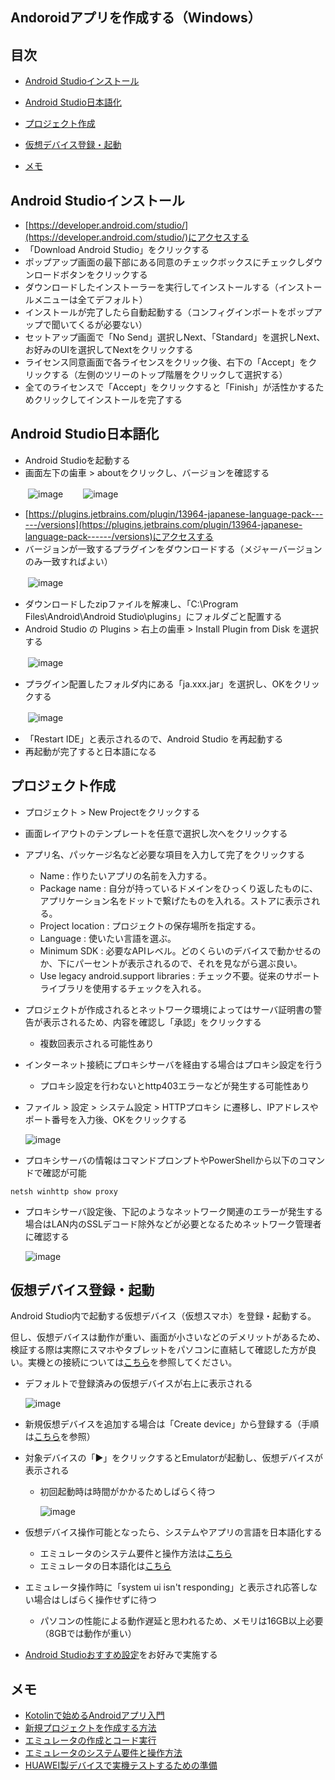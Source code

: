 ## Andoroidアプリを作成する（Windows）
## 目次
- [Android Studioインストール](#anchor1)
- [Android Studio日本語化](#anchor2)
- [プロジェクト作成](#anchor3)
- [仮想デバイス登録・起動](#anchor4)

- [メモ](#anchor99)

<a id="anchor1"></a>
## Android Studioインストール
- [https://developer.android.com/studio/](https://developer.android.com/studio/)にアクセスする
- 「Download Android Studio」をクリックする
- ポップアップ画面の最下部にある同意のチェックボックスにチェックしダウンロードボタンをクリックする
- ダウンロードしたインストーラーを実行してインストールする（インストールメニューは全てデフォルト）
- インストールが完了したら自動起動する（コンフィグインポートをポップアップで聞いてくるが必要ない）
- セットアップ画面で「No Send」選択しNext、「Standard」を選択しNext、お好みのUIを選択してNextをクリックする
- ライセンス同意画面で各ライセンスをクリック後、右下の「Accept」をクリックする（左側のツリーのトップ階層をクリックして選択する）
- 全てのライセンスで「Accept」をクリックすると「Finish」が活性かするためクリックしてインストールを完了する

<a id="anchor2"></a>
## Android Studio日本語化
- Android Studioを起動する
- 画面左下の歯車 > aboutをクリックし、バージョンを確認する

　　![image](https://user-images.githubusercontent.com/87625373/208794823-21b746d8-899b-451e-a465-849a38111bde.png)
　　![image](https://user-images.githubusercontent.com/87625373/208795180-9e6c35bb-6bd2-40ec-8a89-fd5353562655.png)

- [https://plugins.jetbrains.com/plugin/13964-japanese-language-pack------/versions](https://plugins.jetbrains.com/plugin/13964-japanese-language-pack------/versions)にアクセスする
- バージョンが一致するプラグインをダウンロードする（メジャーバージョンのみ一致すればよい）

　　![image](https://user-images.githubusercontent.com/87625373/208795818-2c21a8c4-6e28-4b61-92e8-241bc92142e1.png)

- ダウンロードしたzipファイルを解凍し、「C:\Program Files\Android\Android Studio\plugins」にフォルダごと配置する
- Android Studio の Plugins > 右上の歯車 > Install Plugin from Disk を選択する

　　![image](https://user-images.githubusercontent.com/87625373/208794100-c1d7e6e5-942e-4483-bfb1-2511743273b3.png)

- プラグイン配置したフォルダ内にある「ja.xxx.jar」を選択し、OKをクリックする

　　![image](https://user-images.githubusercontent.com/87625373/208796680-2f47eb23-489e-4836-b001-110467e76747.png)

- 「Restart IDE」と表示されるので、Android Studio を再起動する
- 再起動が完了すると日本語になる

<a id="anchor3"></a>
## プロジェクト作成
- プロジェクト > New Projectをクリックする
- 画面レイアウトのテンプレートを任意で選択し次へをクリックする
- アプリ名、パッケージ名など必要な項目を入力して完了をクリックする
  - Name : 作りたいアプリの名前を入力する。
  - Package name : 自分が持っているドメインをひっくり返したものに、アプリケーション名をドットで繋げたものを入れる。ストアに表示される。
  - Project location : プロジェクトの保存場所を指定する。
  - Language : 使いたい言語を選ぶ。
  - Minimum SDK : 必要なAPIレベル。どのくらいのデバイスで動かせるのか、下にパーセントが表示されるので、それを見ながら選ぶ良い。
  - Use legacy android.support libraries : チェック不要。従来のサポートライブラリを使用するチェックを入れる。
- プロジェクトが作成されるとネットワーク環境によってはサーバ証明書の警告が表示されるため、内容を確認し「承認」をクリックする
  - 複数回表示される可能性あり
- インターネット接続にプロキシサーバを経由する場合はプロキシ設定を行う
  - プロキシ設定を行わないとhttp403エラーなどが発生する可能性あり
- ファイル > 設定 > システム設定 > HTTPプロキシ に遷移し、IPアドレスやポート番号を入力後、OKをクリックする

    ![image](https://user-images.githubusercontent.com/87625373/208830056-f54e6b07-59c4-4c8f-8a44-1fc9a1644871.png)

- プロキシサーバの情報はコマンドプロンプトやPowerShellから以下のコマンドで確認が可能
```
netsh winhttp show proxy
```
- プロキシサーバ設定後、下記のようなネットワーク関連のエラーが発生する場合はLAN内のSSLデコード除外などが必要となるためネットワーク管理者に確認する

    ![image](https://user-images.githubusercontent.com/87625373/208832806-330b3082-b8b2-4256-9db7-dfaf2e8a880f.png)

<a id="anchor4"></a>
## 仮想デバイス登録・起動
Android Studio内で起動する仮想デバイス（仮想スマホ）を登録・起動する。

但し、仮想デバイスは動作が重い、画面が小さいなどのデメリットがあるため、検証する際は実際にスマホやタブレットをパソコンに直結して確認した方が良い。実機との接続については[こちら](https://pouhon.net/android-connection/4619/)を参照してください。

- デフォルトで登録済みの仮想デバイスが右上に表示される

    ![image](https://user-images.githubusercontent.com/87625373/208850987-2613329f-e333-4c1b-8d5b-46ca8f8caf9c.png)

- 新規仮想デバイスを追加する場合は「Create device」から登録する（手順は[こちら](https://pouhon.net/android-avd/4698/)を参照）
- 対象デバイスの「▶」をクリックするとEmulatorが起動し、仮想デバイスが表示される
  - 初回起動時は時間がかかるためしばらく待つ 

    ![image](https://user-images.githubusercontent.com/87625373/208850058-73d30a5c-e716-4d03-8562-3dca1534ee0d.png)

- 仮想デバイス操作可能となったら、システムやアプリの言語を日本語化する
  - エミュレータのシステム要件と操作方法は[こちら](https://developer.android.com/studio/run/emulator?hl=ja#requirements)
  - エミュレータの日本語化は[こちら](https://pouhon.net/android-avd/4698/)
- エミュレータ操作時に「system ui isn't responding」と表示され応答しない場合はしばらく操作せずに待つ
  - パソコンの性能による動作遅延と思われるため、メモリは16GB以上必要（8GBでは動作が重い）
- [Android Studioおすすめ設定](https://pouhon.net/android-settings/4766/)をお好みで実施する

<a id="anchor99"></a>
## メモ
- [Kotolinで始めるAndroidアプリ入門](https://qiita.com/k-ysd/items/4efdecdfd60afe333a3a)
- [新規プロジェクトを作成する方法](https://original-game.com/develop-android-app-2/)
- [エミュレータの作成とコード実行](https://pouhon.net/android-avd/4698/)
- [エミュレータのシステム要件と操作方法](https://developer.android.com/studio/run/emulator?hl=ja#requirements)
- [HUAWEI製デバイスで実機テストするための準備](https://pouhon.net/android-connection/4619/)
